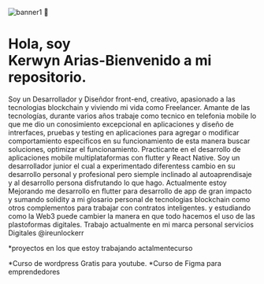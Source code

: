 ![banner1](https://user-images.githubusercontent.com/73326157/152662795-462d31e4-00ed-4cdf-8c16-6ec2d47f611f.png)
                           👋 <h1>Hola, soy <br>Kerwyn Arias-Bienvenido a mi repositorio.</h1>
Soy un Desarrollador y Diseñdor front-end, creativo, apasionado a las tecnologias blockchain y viviendo mi vida como Freelancer. 
Amante de las tecnologías, durante varios años trabaje como tecnico en telefonia mobile lo que me dio un conosimiento excepcional en aplicaciones y diseño de intrerfaces, pruebas y testing en aplicaciones para agregar o modificar comportamiento especificos en su funcionamiento de esta manera buscar soluciones, optimizar el funcionamiento.
Practicante en el desarrollo de aplicaciones mobile multiplataformas con flutter y React Native.
Soy un desarrollador junior el cual a experimentado diferentess cambio en su desarrollo personal y profesional pero siemple inclinado al autoaprendisaje y al desarrollo persona disfrutando lo que hago. 
Actualmente estoy Mejorando me desarrollo en flutter para desarrollo de app de gran impacto y sumando solidity a mi glosario personal de tecnologias blockchain como otros complementos para trabajar con contratos inteligentes.
y estudiando como la Web3 puede cambier la manera en que todo hacemos el uso de las plastoformas digitales.
Trabajo actualmente en mi marca personal servicios Digitales @ireunlockerr

*proyectos en los que estoy trabajando actalmentecurso

*Curso de wordpress Gratis para youtube.
*Curso de Figma para emprendedores
<!---
- https://www.linkedin.com/in/kerwynarias/
-instragram @ariasdevs
-diseño UI https://www.behance.net/kerwynariaf6de
- 📫kerwynarias@gmail.com--->

